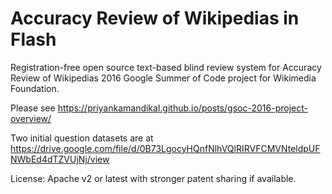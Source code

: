 # Accuracy Review of Wikipedias in Flash

Registration-free open source text-based blind review system for
Accuracy Review of Wikipedias 2016 Google Summer of Code project for
Wikimedia Foundation.

Please see https://priyankamandikal.github.io/posts/gsoc-2016-project-overview/

Two initial question datasets are at https://drive.google.com/file/d/0B73LgocyHQnfNlhVQlRIRVFCMVNteldpUFNWbEd4dTZVUjNj/view

License: Apache v2 or latest with stronger patent sharing if available.
